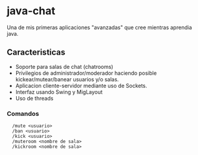 # java-chat
Una de mis primeras aplicaciones "avanzadas" que cree mientras aprendia java. 

## Caracteristicas
* Soporte para salas de chat (chatrooms)
* Privilegios de administrador/moderador haciendo posible kickear/mutear/banear usuarios y/o salas.
* Aplicacion cliente-servidor mediante uso de Sockets.
* Interfaz usando Swing y MigLayout
* Uso de threads

### Comandos
```
  /mute <usuario>
  /ban <usuario>
  /kick <usuario>
  /muteroom <nombre de sala>
  /kickroom <nombre de sala>
